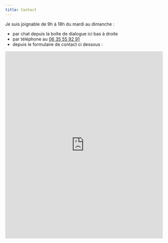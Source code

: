 ```yaml
---
title: Contact
---
```

Je suis joignable de 9h à 18h du mardi au dimanche :

- par chat depuis la boîte de dialogue ici bas à droite
- par téléphone au [06 35 55 92 91](tel:+33635559291)
- depuis le formulaire de contact ci dessous :

<iframe title="Contact Form" src="https://plugins.crisp.chat/urn:crisp.im:contact-form:0/contact/cdd2c786-b5e8-4f3e-ba30-65822da6b355" referrerpolicy="origin" sandbox="allow-forms allow-popups allow-scripts" width="100%" height="600px" frameborder="0"></iframe>

<script type="text/javascript">window.$crisp=[];window.CRISP_WEBSITE_ID="cdd2c786-b5e8-4f3e-ba30-65822da6b355";(function(){d=document;s=d.createElement("script");s.src="https://client.crisp.chat/l.js";s.async=1;d.getElementsByTagName("head")[0].appendChild(s);})();</script>